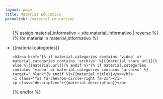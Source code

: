 ```yaml
---
layout: page
title: Material Educativo
permalink: /material-educativo/
---
```


<ul id="material-informativo" class="list-unstyled">
{% assign material_informativo = site.material_informativo | reverse %}
{% for material in material_informativo %}
  <li>
    <p class="category">{{material.categories}}</p>

    <h3><a href="{% if material.categories contains 'video' or material.categories contains 'archivo' %}{{material.share_url}}{% else %}{{material.url}}{% endif %}"{% if material.categories contains 'video' or material.categories contains 'archivo' %} target="_blank"{% endif %}>{{material.title}}</a></h3>
    <i class="fas fa-chevron-circle-right fa-2x"></i>
    <p class="description">{{material.description}}</p>
  </li>
{% endfor %}
</ul>